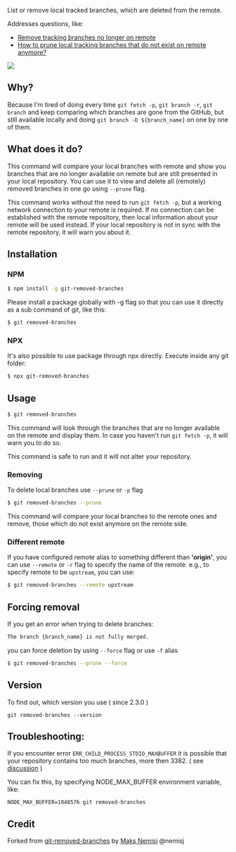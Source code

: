 List or remove local tracked branches, which are deleted from the remote.

Addresses questions, like:

- [Remove tracking branches no longer on remote](https://stackoverflow.com/questions/7726949/remove-tracking-branches-no-longer-on-remote)
- [How to prune local tracking branches that do not exist on remote anymore?](https://stackoverflow.com/questions/13064613/how-to-prune-local-tracking-branches-that-do-not-exist-on-remote-anymore/30494276#30494276)

![](https://github.com/patik/git-removed-branches/blob/master/usage.gif)

## Why?

Because I'm tired of doing every time `git fetch -p`, `git branch -r`, `git branch` and keep comparing which branches are gone from the GitHub, but still available locally and doing `git branch -D ${branch_name}` on one by one of them.

## What does it do?

This command will compare your local branches with remote and show you branches that are no longer available on remote but are still presented in your local repository. You can use it to view and delete all (remotely) removed branches in one go using `--prune` flag.

This command works without the need to run `git fetch -p`, but a working network connection to your remote is required. If no connection can be established with the remote repository, then local information about your remote will be used instead. If your local repository is not in sync with the remote repository, it will warn you about it.

## Installation

### NPM

```bash
$ npm install -g git-removed-branches
```

Please install a package globally with -g flag so that you can use it directly as a sub command of git, like this:

```bash
$ git removed-branches
```

### NPX

It's also possible to use package through npx directly. Execute inside any git folder:

```bash
$ npx git-removed-branches
```

## Usage

```bash
$ git removed-branches
```

This command will look through the branches that are no longer available on the remote and display them.
In case you haven't run `git fetch -p`, it will warn you to do so.

This command is safe to run and it will not alter your repository.

### Removing

To delete local branches use `--prune` or `-p` flag

```bash
$ git removed-branches --prune
```

This command will compare your local branches to the remote ones and remove, those which do not exist anymore on the remote side.

### Different remote

If you have configured remote alias to something different than **'origin'**, you can use `--remote` or `-r` flag to specify the name of the remote. e.g., to specify remote to be `upstream`, you can use:

```bash
$ git removed-branches --remote upstream
```

## Forcing removal

If you get an error when trying to delete branches:

```bash
The branch {branch_name} is not fully merged.
```

you can force deletion by using `--force` flag or use `-f` alias

```bash
$ git removed-branches --prune --force
```

## Version

To find out, which version you use ( since 2.3.0 )

```
git removed-branches --version
```

## Troubleshooting:

If you encounter error `ERR_CHILD_PROCESS_STDIO_MAXBUFFER` it is possible that your repository contains too much branches, more then 3382. ( see [discussion](https://github.com/patik/git-removed-branches/issues/11) )

You can fix this, by specifying NODE_MAX_BUFFER environment variable, like:

```
NODE_MAX_BUFFER=1048576 git removed-branches
```

## Credit

Forked from [git-removed-branches](https://github.com/nemisj/git-removed-branches) by [Maks Nemisj](https://github.com/nemisj) @nemisj
